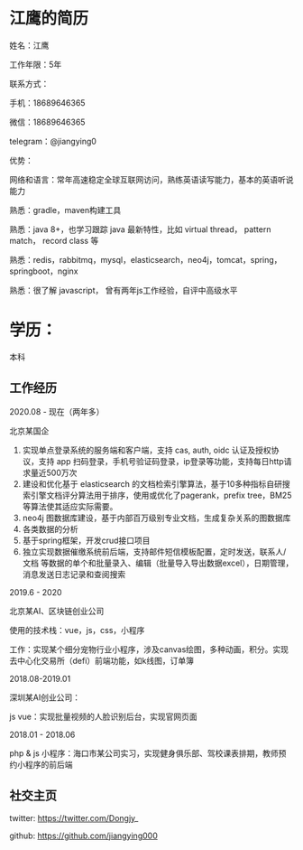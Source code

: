 # 江鹰的简历

姓名：江鹰

工作年限：5年

联系方式：

手机：18689646365

微信：18689646365

telegram：@jiangying0

优势：

网络和语言：常年高速稳定全球互联网访问，熟练英语读写能力，基本的英语听说能力

熟悉：gradle，maven构建工具

熟悉：java 8+，也学习跟踪 java 最新特性，比如 virtual thread， pattern match， record class 等

熟悉：redis，rabbitmq，mysql，elasticsearch，neo4j，tomcat，spring，springboot，nginx

熟悉：很了解 javascript， 曾有两年js工作经验，自评中高级水平

# 学历：
本科

## 工作经历

2020.08 - 现在（两年多）

北京某国企

1. 实现单点登录系统的服务端和客户端，支持 cas, auth, oidc 认证及授权协议，支持 app 扫码登录，手机号验证码登录，ip登录等功能，支持每日http请求量近500万次
2. 建设和优化基于 elasticsearch 的文档检索引擎算法，基于10多种指标自研搜索引擎文档评分算法用于排序，使用或优化了pagerank，prefix tree，BM25等算法使其适应实际需要。
3. neo4j 图数据库建设，基于内部百万级别专业文档，生成复杂关系的图数据库
4. 各类数据的分析
5. 基于spring框架，开发crud接口项目
6. 独立实现数据催缴系统前后端，支持邮件短信模板配置，定时发送，联系人/文档 等数据的单个和批量录入、编辑（批量导入导出数据excel），日期管理，消息发送日志记录和查阅搜索


2019.6 - 2020

北京某AI、区块链创业公司

使用的技术栈：vue，js，css，小程序

工作：实现某个细分宠物行业小程序，涉及canvas绘图，多种动画，积分。实现去中心化交易所（defi）前端功能，如k线图，订单簿

2018.08-2019.01

深圳某AI创业公司：

js vue：实现批量视频的人脸识别后台，实现官网页面


2018.01 - 2018.06

php & js 小程序：海口市某公司实习，实现健身俱乐部、驾校课表排期，教师预约小程序的前后端

## 社交主页
twitter: https://twitter.com/Dongjy_

github: https://github.com/jiangying000
